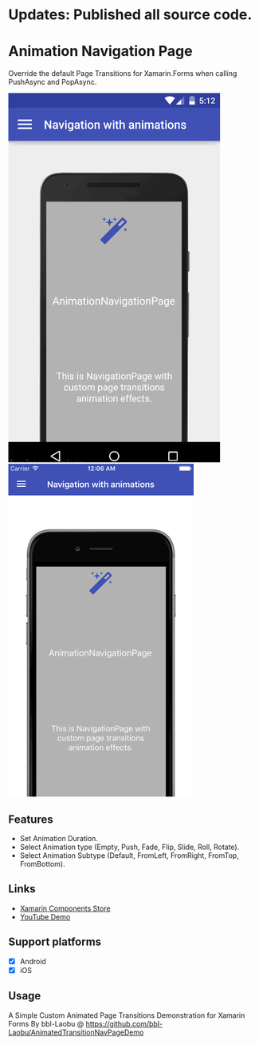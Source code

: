 # Updates: Published all source code.

# Animation Navigation Page
Override the default Page Transitions for Xamarin.Forms when calling PushAsync and PopAsync.

![Android](Gif/Android.gif) ![iOS](Gif/iOS.gif)

## Features
- Set Animation Duration.
- Select Animation type (Empty, Push, Fade, Flip, Slide, Roll, Rotate).
- Select Animation Subtype (Default, FromLeft, FromRight, FromTop, FromBottom).

## Links
- [Xamarin Components Store](https://components.xamarin.com/view/customnavpage)
- [YouTube Demo](https://youtu.be/Re48wHf_7yU)

## Support platforms

- [x] Android
- [x] iOS

## Usage
A Simple Custom Animated Page Transitions Demonstration for Xamarin Forms By bbl-Laobu @ https://github.com/bbl-Laobu/AnimatedTransitionNavPageDemo

